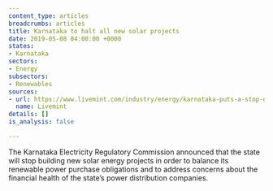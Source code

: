 ```yaml
---
content_type: articles
breadcrumbs: articles
title: Karnataka to halt all new solar projects
date: 2019-05-08 04:00:00 +0000
states:
- Karnataka
sectors:
- Energy
subsectors:
- Renewables
sources:
- url: https://www.livemint.com/industry/energy/karnataka-puts-a-stop-on-new-solar-energy-projects-1556771536456.html
  name: Livemint
details: []
is_analysis: false

---
```

The Karnataka Electricity Regulatory Commission announced that the state will stop building new solar energy projects in order to balance its renewable power purchase obligations and to address concerns about the financial health of the state’s power distribution companies.